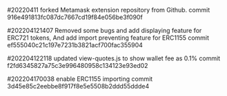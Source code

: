 #20220411
    forked Metamask extension repository from Github.
    commit 916e491813fc087dc7667cd19f84e056be3f090f

#202204121407
    Removed some bugs and add displaying feature for ERC721 tokens,
    And add import preventing feature for ERC1155
    commit ef555040c21c197e7231b3821acf700fac355904

#202204122118
    updated view-quotes.js to show wallet fee as 0.1%
    commit f2fd6345827a75c3e996480958c134123e93ed02

#202204170038
    enable ERC1155 importing
    commit 3d45e85c2eebbe8f917f8e5e5508b2ddd55ddde4


